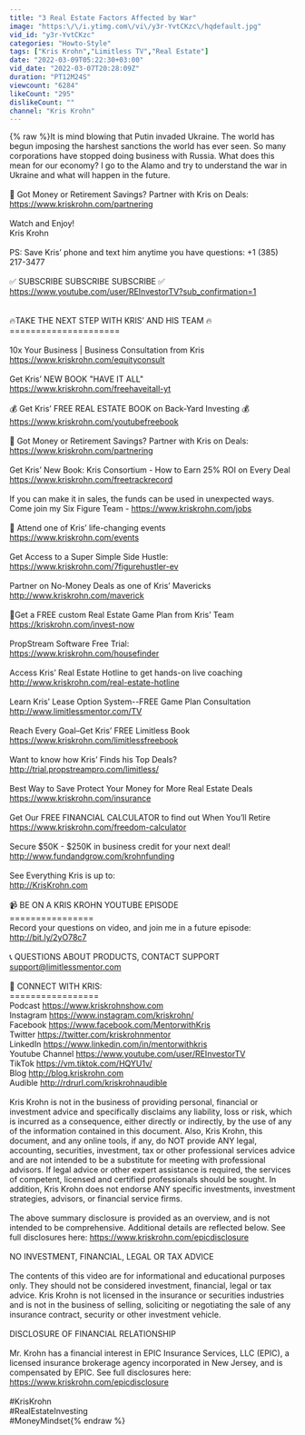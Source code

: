 ```yaml
---
title: "3 Real Estate Factors Affected by War"
image: "https:\/\/i.ytimg.com\/vi\/y3r-YvtCKzc\/hqdefault.jpg"
vid_id: "y3r-YvtCKzc"
categories: "Howto-Style"
tags: ["Kris Krohn","Limitless TV","Real Estate"]
date: "2022-03-09T05:22:30+03:00"
vid_date: "2022-03-07T20:28:09Z"
duration: "PT12M24S"
viewcount: "6284"
likeCount: "295"
dislikeCount: ""
channel: "Kris Krohn"
---
```

{% raw %}It is mind blowing that Putin invaded Ukraine. The world has begun imposing the harshest sanctions the world has ever seen. So many corporations have stopped doing business with Russia. What does this mean for our economy? I go to the Alamo and try to understand the war in Ukraine and what will happen in the future.<br /><br />🤝 Got Money or Retirement Savings? Partner with Kris on Deals:<br /><a rel="nofollow" target="blank" href="https://www.kriskrohn.com/partnering">https://www.kriskrohn.com/partnering</a><br /><br />Watch and Enjoy!<br />Kris Krohn<br /><br />PS: Save Kris’ phone and text him anytime you have questions: +1 (385) 217-3477<br /> <br />✅ SUBSCRIBE SUBSCRIBE SUBSCRIBE ✅<br /> <a rel="nofollow" target="blank" href="https://www.youtube.com/user/REInvestorTV?sub_confirmation=1">https://www.youtube.com/user/REInvestorTV?sub_confirmation=1</a><br /><br /><br />🔥TAKE THE NEXT STEP WITH KRIS’ AND HIS TEAM 🔥<br />=====================<br /><br />10x Your Business | Business Consultation from Kris<br /><a rel="nofollow" target="blank" href="https://www.kriskrohn.com/equityconsult">https://www.kriskrohn.com/equityconsult</a><br /><br />Get Kris’ NEW BOOK &quot;HAVE IT ALL&quot; <br /><a rel="nofollow" target="blank" href="https://www.kriskrohn.com/freehaveitall-yt">https://www.kriskrohn.com/freehaveitall-yt</a><br /> <br />💰 Get Kris’ FREE REAL ESTATE BOOK on Back-Yard Investing 💰<br /><a rel="nofollow" target="blank" href="https://www.kriskrohn.com/youtubefreebook">https://www.kriskrohn.com/youtubefreebook</a><br /> <br />🤝 Got Money or Retirement Savings? Partner with Kris on Deals:<br /><a rel="nofollow" target="blank" href="https://www.kriskrohn.com/partnering">https://www.kriskrohn.com/partnering</a><br /><br />Get Kris’ New Book: Kris Consortium - How to Earn 25% ROI on Every Deal<br /><a rel="nofollow" target="blank" href="https://www.kriskrohn.com/freetrackrecord">https://www.kriskrohn.com/freetrackrecord</a><br /><br />If you can make it in sales, the funds can be used in unexpected ways. Come join my Six Figure Team - <a rel="nofollow" target="blank" href="https://www.kriskrohn.com/jobs">https://www.kriskrohn.com/jobs</a><br /> <br />🎤 Attend one of Kris’ life-changing events<br /><a rel="nofollow" target="blank" href="https://www.kriskrohn.com/events">https://www.kriskrohn.com/events</a><br /><br />Get Access to a Super Simple Side Hustle: <br /><a rel="nofollow" target="blank" href="https://www.kriskrohn.com/7figurehustler-ev">https://www.kriskrohn.com/7figurehustler-ev</a><br /><br />Partner on No-Money Deals as one of Kris’ Mavericks<br /><a rel="nofollow" target="blank" href="http://www.kriskrohn.com/maverick">http://www.kriskrohn.com/maverick</a><br /> <br />🤝Get a FREE custom Real Estate Game Plan from Kris’ Team<br /><a rel="nofollow" target="blank" href="https://kriskrohn.com/invest-now">https://kriskrohn.com/invest-now</a><br /><br />PropStream Software Free Trial:<br /><a rel="nofollow" target="blank" href="https://www.kriskrohn.com/housefinder">https://www.kriskrohn.com/housefinder</a><br />  <br />Access Kris’ Real Estate Hotline to get hands-on live coaching<br /><a rel="nofollow" target="blank" href="http://www.kriskrohn.com/real-estate-hotline">http://www.kriskrohn.com/real-estate-hotline</a><br /> <br />Learn Kris’ Lease Option System--FREE Game Plan Consultation<br /><a rel="nofollow" target="blank" href="http://www.limitlessmentor.com/TV">http://www.limitlessmentor.com/TV</a><br /> <br />Reach Every Goal–Get Kris’ FREE Limitless Book<br /><a rel="nofollow" target="blank" href="https://www.kriskrohn.com/limitlessfreebook">https://www.kriskrohn.com/limitlessfreebook</a><br /><br />Want to know how Kris’ Finds his Top Deals?<br /><a rel="nofollow" target="blank" href="http://trial.propstreampro.com/limitless/">http://trial.propstreampro.com/limitless/</a><br /><br />Best Way to Save Protect Your Money for More Real Estate Deals<br /><a rel="nofollow" target="blank" href="https://www.kriskrohn.com/insurance">https://www.kriskrohn.com/insurance</a><br /><br />Get Our FREE FINANCIAL CALCULATOR to find out When You’ll Retire<br /><a rel="nofollow" target="blank" href="https://www.kriskrohn.com/freedom-calculator">https://www.kriskrohn.com/freedom-calculator</a><br /><br />Secure $50K - $250K in business credit for your next deal!<br /><a rel="nofollow" target="blank" href="http://www.fundandgrow.com/krohnfunding">http://www.fundandgrow.com/krohnfunding</a><br /><br />See Everything Kris is up to:<br /><a rel="nofollow" target="blank" href="http://KrisKrohn.com">http://KrisKrohn.com</a><br /><br />📹 BE ON A KRIS KROHN YOUTUBE EPISODE<br />================<br />Record your questions on video, and join me in a future episode:<br /><a rel="nofollow" target="blank" href="http://bit.ly/2yO78c7">http://bit.ly/2yO78c7</a><br /><br />📞 QUESTIONS ABOUT PRODUCTS, CONTACT SUPPORT<br />support@limitlessmentor.com<br /><br />📲 CONNECT WITH KRIS:<br />=================<br />Podcast <a rel="nofollow" target="blank" href="https://www.kriskrohnshow.com">https://www.kriskrohnshow.com</a><br />Instagram <a rel="nofollow" target="blank" href="https://www.instagram.com/kriskrohn/">https://www.instagram.com/kriskrohn/</a><br />Facebook <a rel="nofollow" target="blank" href="https://www.facebook.com/MentorwithKris">https://www.facebook.com/MentorwithKris</a><br />Twitter <a rel="nofollow" target="blank" href="https://twitter.com/kriskrohnmentor">https://twitter.com/kriskrohnmentor</a><br />LinkedIn <a rel="nofollow" target="blank" href="https://www.linkedin.com/in/mentorwithkris">https://www.linkedin.com/in/mentorwithkris</a><br />Youtube Channel <a rel="nofollow" target="blank" href="https://www.youtube.com/user/REInvestorTV">https://www.youtube.com/user/REInvestorTV</a><br />TikTok <a rel="nofollow" target="blank" href="https://vm.tiktok.com/HQYU1v/">https://vm.tiktok.com/HQYU1v/</a><br />Blog <a rel="nofollow" target="blank" href="http://blog.kriskrohn.com">http://blog.kriskrohn.com</a><br />Audible <a rel="nofollow" target="blank" href="http://rdrurl.com/kriskrohnaudible">http://rdrurl.com/kriskrohnaudible</a><br /><br />Kris Krohn is not in the business of providing personal, financial or investment advice and specifically disclaims any liability, loss or risk, which is incurred as a consequence, either directly or indirectly, by the use of any of the information contained in this document. Also, Kris Krohn, this document, and any online tools, if any, do NOT provide ANY legal, accounting, securities, investment, tax or other professional services advice and are not intended to be a substitute for meeting with professional advisors. If legal advice or other expert assistance is required, the services of competent, licensed and certified professionals should be sought. In addition, Kris Krohn does not endorse ANY specific investments, investment strategies, advisors, or financial service firms.<br /><br />The above summary disclosure is provided as an overview, and is not intended to be comprehensive. Additional details are reflected below. See full disclosures here: <a rel="nofollow" target="blank" href="https://www.kriskrohn.com/epicdisclosure">https://www.kriskrohn.com/epicdisclosure</a><br /> <br />NO INVESTMENT, FINANCIAL, LEGAL OR TAX ADVICE<br /> <br />The contents of this video are for informational and educational purposes only. They should not be considered investment, financial, legal or tax advice. Kris Krohn is not licensed in the insurance or securities industries and is not in the business of selling, soliciting or negotiating the sale of any insurance contract, security or other investment vehicle. <br /> <br />DISCLOSURE OF FINANCIAL RELATIONSHIP<br /> <br />Mr. Krohn has a financial interest in EPIC Insurance Services, LLC (EPIC), a licensed insurance brokerage agency incorporated in New Jersey, and is compensated by EPIC. See full disclosures here: <a rel="nofollow" target="blank" href="https://www.kriskrohn.com/epicdisclosure">https://www.kriskrohn.com/epicdisclosure</a><br /><br />#KrisKrohn<br />#RealEstateInvesting <br />#MoneyMindset{% endraw %}
